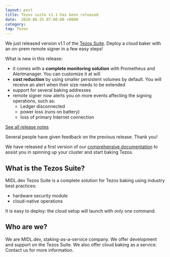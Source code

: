 ```yaml
---
layout: post
title: Tezos suite v1.1 has been released
date:  2020-08-25 07:00:00 +0800
category: 
tag: Tezos
---
```


We just released version v1.1 of the [Tezos Suite](https://midl.dev/tezos-suite). Deploy a cloud baker with an on-prem remote signer in a few easy steps!

What is new in this release:

* it comes with a **complete monitoring solution** with Prometheus and Alertmanager. You can customize it at will
* **cost reduction** by using smaller persistent volumes by default. You will receive an alert when their size needs to be extended
* support for several baking addresses
* remote signer now alerts you on more events affecting the signing operations, such as:
  * Ledger disconnected
  * power loss (runs on battery)
  * loss of primary Internet connection

[See all release notes](https://github.com/midl-dev/tezos-on-gke/releases/tag/v1.1)

Several people have given feedback on the previous release. Thank you!

We have released a first version of our [comprehensive documentation](https://tezos-docs.midl.dev) to assist you in spinning up your cluster and start baking Tezos.

## What is the Tezos Suite?

MIDL.dev Tezos Suite is a complete solution for Tezos baking using industry best practices:

* hardware security module
* cloud-native operations

It is easy to deploy: the cloud setup will launch with only one command.

## Who are we?

We are MIDL.dev, staking-as-a-service company. We offer development and support on the Tezos Suite. We also offer cloud baking as a service. Contact us for more information.
